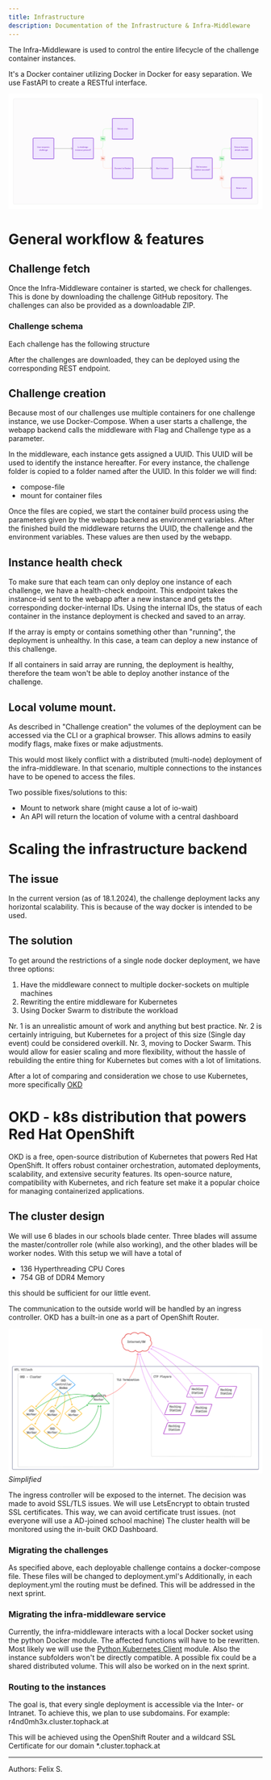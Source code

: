 ```yaml
---
title: Infrastructure
description: Documentation of the Infrastructure & Infra-Middleware
---
```

The Infra-Middleware is used to control the entire lifecycle of the challenge container instances.

It's a Docker container utilizing Docker in Docker for easy separation.
We use FastAPI to create a RESTful interface.

![Deployment Flowchart](../../../assets/infra/deploy-flowchart.webp)

# General workflow & features

## Challenge fetch
Once the Infra-Middleware container is started, we check for challenges.
This is done by downloading the challenge GitHub repository. The challenges can also be provided as a downloadable ZIP.
### Challenge schema
Each challenge has the following structure

After the challenges are downloaded, they can be deployed using the corresponding REST endpoint.

## Challenge creation
Because most of our challenges use multiple containers for one challenge instance, we use Docker-Compose.
When a user starts a challenge, the webapp backend calls the middleware with Flag and Challenge type as a parameter.

In the middleware, each instance gets assigned a UUID. This UUID will be used to identify the instance hereafter.
For every instance, the challenge folder is copied to a folder named after the UUID.
In this folder we will find:
- compose-file
- mount for container files

Once the files are copied, we start the container build process using the parameters given by the webapp backend as environment variables.
After the finished build the middleware returns the UUID, the challenge and the environment variables.
These values are then used by the webapp.

## Instance health check
To make sure that each team can only deploy one instance of each challenge, we have a health-check endpoint.
This endpoint takes the instance-id sent to the webapp after a new instance and gets the corresponding docker-internal IDs.
Using the internal IDs, the status of each container in the instance deployment is checked and saved to an array.

If the array is empty or contains something other than "running", the deployment is unhealthy.
In this case, a team can deploy a new instance of this challenge.

If all containers in said array are running, the deployment is healthy, therefore the team won't be able to deploy another instance of the challenge.

## Local volume mount.
As described in "Challenge creation" the volumes of the deployment can be accessed via the CLI or a graphical browser.
This allows admins to easily modify flags, make fixes or make adjustments.

This would most likely conflict with a distributed (multi-node) deployment of the infra-middleware.
In that scenario, multiple connections to the instances have to be opened to access the files.

Two possible fixes/solutions to this:
- Mount to network share (might cause a lot of io-wait)
- An API will return the location of volume with a central dashboard

# Scaling the infrastructure backend

## The issue
In the current version (as of 18.1.2024), the challenge deployment lacks any horizontal scalability. This is because of the way docker is intended to be used.

## The solution
To get around the restrictions of a single node docker deployment, we have three options:
1. Have the middleware connect to multiple docker-sockets on multiple machines
2. Rewriting the entire middleware for Kubernetes
3. Using Docker Swarm to distribute the workload

Nr. 1 is an unrealistic amount of work and anything but best practice.
Nr. 2 is certainly intriguing, but Kubernetes for a project of this size (Single day event) could be considered overkill.
Nr. 3, moving to Docker Swarm. This would allow for easier scaling and more flexibility, without the hassle of rebuilding the entire thing for Kubernetes but comes with a lot of limitations.

After a lot of comparing and consideration we chose to use Kubernetes, more specifically [OKD](https://www.okd.io/)

# OKD - k8s distribution that powers Red Hat OpenShift
OKD is a free, open-source distribution of Kubernetes that powers Red Hat OpenShift. It offers robust container orchestration, automated deployments, scalability, and extensive security features. Its open-source nature, compatibility with Kubernetes, and rich feature set make it a popular choice for managing containerized applications.

## The cluster design
We will use 6 blades in our schools blade center. Three blades will assume the master/controller role (while also working), and the other blades will be worker nodes.
With this setup we will have a total of
- 136 Hyperthreading CPU Cores
- 754 GB of DDR4 Memory

this should be sufficient for our little event.

The communication to the outside world will be handled by an ingress controller. OKD has a built-in one as a part of OpenShift Router.

![Cluster Design](../../../assets/infra/infra-design.svg)
_Simplified_

The ingress controller will be exposed to the internet. The decision was made to avoid SSL/TLS issues.
We will use LetsEncrypt to obtain trusted SSL certificates. This way, we can avoid certificate trust issues. (not everyone will use a AD-joined school machine)
The cluster health will be monitored using the in-built OKD Dashboard.

### Migrating the challenges
As specified above, each deployable challenge contains a docker-compose file. These files will be changed to deployment.yml's
Additionally, in each deployment.yml the routing must be defined. This will be addressed in the next sprint.

### Migrating the infra-middleware service
Currently, the infra-middleware interacts with a local Docker socket using the python Docker module.
The affected functions will have to be rewritten. Most likely we will use the [Python Kubernetes Client](https://github.com/kubernetes-client/python) module.
Also the instance subfolders won't be directly compatible. A possible fix could be a shared distributed volume. This will also be worked on in the next sprint.

### Routing to the instances
The goal is, that every single deployment is accessible via the Inter- or Intranet. To achieve this, we plan to use subdomains.
For example: r4nd0mh3x.cluster.tophack.at

This will be achieved using the OpenShift Router and a wildcard SSL Certificate for our domain *.cluster.tophack.at

___

Authors: Felix S.

